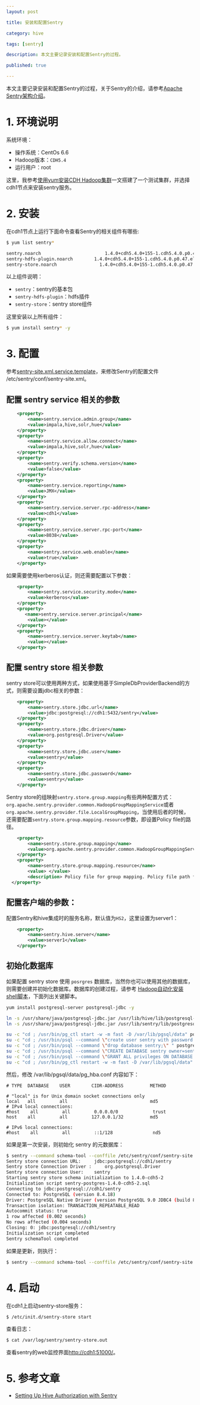 ```yaml
---
layout: post

title: 安装和配置Sentry

category: hive

tags: [sentry]

description: 本文主要记录安装和配置Sentry的过程。

published: true

---
```


本文主要记录安装和配置Sentry的过程，关于Sentry的介绍，请参考[Apache Sentry架构介绍](/2015/04/29/apache-sentry-architecture)。

# 1. 环境说明

系统环境：

- 操作系统：CentOs 6.6
- Hadoop版本：`CDH5.4`
- 运行用户：root

这里，我参考[使用yum安装CDH Hadoop集群](/2013/04/06/install-cloudera-cdh-by-yum)一文搭建了一个测试集群，并选择cdh1节点来安装sentry服务。

# 2. 安装

在cdh1节点上运行下面命令查看Sentry的相关组件有哪些:

~~~bash
$ yum list sentry*

sentry.noarch                        1.4.0+cdh5.4.0+155-1.cdh5.4.0.p0.47.el6                            @cdh
sentry-hdfs-plugin.noarch        1.4.0+cdh5.4.0+155-1.cdh5.4.0.p0.47.el6                            @cdh
sentry-store.noarch                1.4.0+cdh5.4.0+155-1.cdh5.4.0.p0.47.el6                            @cdh
~~~

以上组件说明：

- `sentry`：sentry的基本包
- `sentry-hdfs-plugin`：hdfs插件
- `sentry-store`：sentry store组件

这里安装以上所有组件：

~~~bash
$ yum install sentry* -y
~~~

# 3. 配置

参考[sentry-site.xml.service.template](https://github.com/cloudera/sentry/blob/cdh5-1.4.0_5.4.0/conf/sentry-site.xml.service.template)，来修改Sentry的配置文件 /etc/sentry/conf/sentry-site.xml。

## 配置 sentry service 相关的参数

~~~xml
    <property>
        <name>sentry.service.admin.group</name>
        <value>impala,hive,solr,hue</value>
    </property>
    <property>
        <name>sentry.service.allow.connect</name>
        <value>impala,hive,solr,hue</value>
    </property>
    <property>
        <name>sentry.verify.schema.version</name>
        <value>false</value>
    </property>
    <property>
        <name>sentry.service.reporting</name>
        <value>JMX</value>
    </property>
    <property>
        <name>sentry.service.server.rpc-address</name>
        <value>cdh1</value>
    </property>
    <property>
        <name>sentry.service.server.rpc-port</name>
        <value>8038</value>
    </property>
    <property>
        <name>sentry.service.web.enable</name>
        <value>true</value>
    </property>
~~~

如果需要使用kerberos认证，则还需要配置以下参数：

~~~xml
    <property>
        <name>sentry.service.security.mode</name>
        <value>kerberos</value>
    </property>
    <property>
       <name>sentry.service.server.principal</name>
        <value></value>
    </property>
    <property>
        <name>sentry.service.server.keytab</name>
        <value></value>
    </property>
~~~

## 配置 sentry store 相关参数

sentry store可以使用两种方式，如果使用基于SimpleDbProviderBackend的方式，则需要设置jdbc相关的参数：

~~~xml
    <property>
        <name>sentry.store.jdbc.url</name>
        <value>jdbc:postgresql://cdh1:5432/sentry</value>
    </property>
    <property>
        <name>sentry.store.jdbc.driver</name>
        <value>org.postgresql.Driver</value>
    </property>
    <property>
        <name>sentry.store.jdbc.user</name>
        <value>sentry</value>
    </property>
    <property>
        <name>sentry.store.jdbc.password</name>
        <value>sentry</value>
    </property>
~~~

Sentry store的组映射`sentry.store.group.mapping`有些两种配置方式：`org.apache.sentry.provider.common.HadoopGroupMappingService`或者`org.apache.sentry.provider.file.LocalGroupMapping`，当使用后者的时候，还需要配置`sentry.store.group.mapping.resource`参数，即设置Policy file的路径。

~~~xml
    <property>
        <name>sentry.store.group.mapping</name>
        <value>org.apache.sentry.provider.common.HadoopGroupMappingService</value>
    </property>
    <property>
        <name>sentry.store.group.mapping.resource</name>
        <value> </value>
        <description> Policy file for group mapping. Policy file path for local group mapping, when sentry.store.group.mapping is set to LocalGroupMapping Service class.</description>
  </property>
~~~

## 配置客户端的参数：

配置Sentry和hive集成时的服务名称，默认值为`HS2`，这里设置为server1：

~~~xml
    <property>
        <name>sentry.hive.server</name>
        <value>server1</value>
    </property>
~~~


## 初始化数据库

如果配置 sentry store 使用 `posrgres` 数据库，当然你也可以使用其他的数据库，则需要创建并初始化数据库。数据库的创建过程，请参考 [Hadoop自动化安装shell脚本](/images/08/02/hadoop-install-script/)，下面列出关键脚本。

~~~bash
yum install postgresql-server postgresql-jdbc -y

ln -s /usr/share/java/postgresql-jdbc.jar /usr/lib/hive/lib/postgresql-jdbc.jar
ln -s /usr/share/java/postgresql-jdbc.jar /usr/lib/sentry/lib/postgresql-jdbc.jar

su -c "cd ; /usr/bin/pg_ctl start -w -m fast -D /var/lib/pgsql/data" postgres
su -c "cd ; /usr/bin/psql --command \"create user sentry with password 'sentry'; \" " postgres
su -c "cd ; /usr/bin/psql --command \"drop database sentry;\" " postgres
su -c "cd ; /usr/bin/psql --command \"CREATE DATABASE sentry owner=sentry;\" " postgres
su -c "cd ; /usr/bin/psql --command \"GRANT ALL privileges ON DATABASE sentry TO sentry;\" " postgres
su -c "cd ; /usr/bin/pg_ctl restart -w -m fast -D /var/lib/pgsql/data" postgres
~~~

然后，修改 /var/lib/pgsql/data/pg_hba.conf 内容如下：

~~~
# TYPE  DATABASE    USER        CIDR-ADDRESS          METHOD

# "local" is for Unix domain socket connections only
local   all         all                               md5
# IPv4 local connections:
#host    all         all         0.0.0.0/0             trust
host    all         all         127.0.0.1/32          md5

# IPv6 local connections:
#host    all         all         ::1/128               nd5
~~~

如果是第一次安装，则初始化 sentry 的元数据库：

~~~bash
$ sentry --command schema-tool --conffile /etc/sentry/conf/sentry-site.xml --dbType postgres --initSchema
Sentry store connection URL:     jdbc:postgresql://cdh1/sentry
Sentry store Connection Driver :     org.postgresql.Driver
Sentry store connection User:    sentry
Starting sentry store schema initialization to 1.4.0-cdh5-2
Initialization script sentry-postgres-1.4.0-cdh5-2.sql
Connecting to jdbc:postgresql://cdh1/sentry
Connected to: PostgreSQL (version 8.4.18)
Driver: PostgreSQL Native Driver (version PostgreSQL 9.0 JDBC4 (build 801))
Transaction isolation: TRANSACTION_REPEATABLE_READ
Autocommit status: true
1 row affected (0.002 seconds)
No rows affected (0.004 seconds)
Closing: 0: jdbc:postgresql://cdh1/sentry
Initialization script completed
Sentry schemaTool completed
~~~

如果是更新，则执行：

~~~bash
$ sentry --command schema-tool --conffile /etc/sentry/conf/sentry-site.xml --dbType postgres --upgradeSchema
~~~

# 4. 启动

在cdh1上启动sentry-store服务：

~~~bash
$ /etc/init.d/sentry-store start
~~~

查看日志：

~~~bash
$ cat /var/log/sentry/sentry-store.out
~~~

查看sentry的web监控界面<http://cdh1:51000/>。


# 5. 参考文章

- [Setting Up Hive Authorization with Sentry](http://www.cloudera.com/content/cloudera/en/documentation/cloudera-manager/v4-8-0/Cloudera-Manager-Managing-Clusters/cmmc_sentry_config.html)
